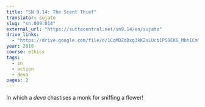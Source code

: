 ```yaml
---
title: "SN 9.14: The Scent Thief"
translator: sujato
slug: "sn.009.014"
external_url: "https://suttacentral.net/sn9.14/en/sujato"
drive_links:
  - "https://drive.google.com/file/d/1CqMDZdDxg3kKZsLUcb1PS9EKG_MbhICm"
year: 2018
course: ethics
tags:
  - sn
  - action
  - deva
pages: 2
---
```


In which a _deva_ chastises a monk for sniffing a flower!
